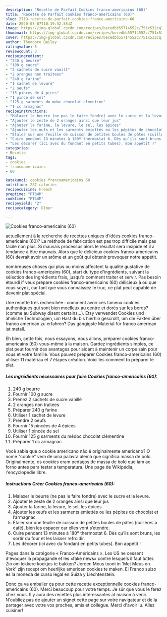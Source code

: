 ```yaml
---
description: "Recette de Parfait Cookies franco-americains (60)"
title: "Recette de Parfait Cookies franco-americains (60)"
slug: 2719-recette-de-parfait-cookies-franco-americains-60
date: 2020-08-07T10:19:52.584Z
image: https://img-global.cpcdn.com/recipes/becedbb55714552c/751x532cq70/cookies-franco-americains-60-photo-principale-de-la-recette.jpg
thumbnail: https://img-global.cpcdn.com/recipes/becedbb55714552c/751x532cq70/cookies-franco-americains-60-photo-principale-de-la-recette.jpg
cover: https://img-global.cpcdn.com/recipes/becedbb55714552c/751x532cq70/cookies-franco-americains-60-photo-principale-de-la-recette.jpg
author: Theodore Bailey
ratingvalue: 5
reviewcount: 3
recipeingredient:
- "240 g beurre"
- "100 g sucre"
- "2 sachets de sucre vanill"
- "2 oranges non traitees"
- "240 g farine"
- "1 sachet de levure"
- "2 oeufs"
- "15 pinces de 4 pices"
- "1 pince de sel"
- "125 g sarments du mdoc chocolat clmentine"
- "1 cc armagnac"
recipeinstructions:
- "Malaxer le beurre (ne pas le faire fondre) avec le sucre et la levure."
- "Ajouter le zeste de 2 oranges ainsi que leur jus"
- "Ajouter la farine, la levure, le sel, les épices"
- "Ajouter les œufs et les sarments émiettés ou les pépites de chocolat et l’armagnac"
- "Étaler sur une feuille de cuisson de petites boules de pâtes (cuillères à café), bien les espacer car elles vont s’etendre."
- "Cuire pendant 13 minutes à 180º thermostat 6. Dès qu’ils sont bruns, les sortir du four et les laisser refroidir."
- "Les décorer (ici avec du fondant en petits tubes). Bon appétit !"
categories:
- Recette
tags:
- cookies
- francoamericains
- 60

katakunci: cookies francoamericains 60 
nutrition: 287 calories
recipecuisine: French
preptime: "PT34M"
cooktime: "PT44M"
recipeyield: "2"
recipecategory: Dîner

---
```



![Cookies franco-americains (60)](https://img-global.cpcdn.com/recipes/becedbb55714552c/751x532cq70/cookies-franco-americains-60-photo-principale-de-la-recette.jpg)

actuellement à la recherche de recettes uniques d'idées cookies franco-americains (60)? La méthode de fabrication est pas trop difficile mais pas facile non plus. Si mauvais processus alors le résultat sera insipide et il a tendance à être mauvais. Alors que le délicieux cookies franco-americains (60) devrait avoir un arôme et un goût qui obtenir provoquer notre appétit.

nombreuses choses qui plus ou moins affectent la qualité gustative de cookies franco-americains (60), start du type d'ingrédients, suivant la sélection des ingrédients frais, jusqu'à comment traiter et servir. Pas besoin étourdi if veux prépare cookies franco-americains (60) délicieux à où que vous soyez, car tant que vous connaissez le truc, ce plat peut capable de devenir plat spécial.

Une recette très recherchée : comment avoir ces fameux cookies authentiques qui sont bien moelleux au centre et dorés sur les bords? (comme au Subway disent certains…). Etsy verwendet Cookies und ähnliche Technologien, um Hast du bis hierhin gescrollt, um die Fakten über franco american zu erfahren? Das gängigste Material für franco american ist metall.


Eh bien, cette fois, nous essayons, nous allons, préparer cookies franco-americains (60) vous-même à la maison. Gardez ingrédients simples, ce plat peut fournir des avantages pour aidant à maintenir un corps sain pour vous et votre famille. Vous pouvez préparer Cookies franco-americains (60) utiliser 11 matériau et 7 étapes création. Voici les comment to préparer le plat.

<!--inarticleads1-->

##### Les ingrédients nécessaires pour faire Cookies franco-americains (60):

1.  240 g beurre
1. Fournir 100 g sucre
1. Prenez 2 sachets de sucre vanillé
1.  2 oranges non traitees
1. Préparer 240 g farine
1. Utiliser 1 sachet de levure
1. Prendre 2 oeufs
1. Fournir 15 pincées de 4 épices
1. Utiliser 1 pincée de sel
1. Fournir 125 g sarments du médoc chocolat clémentine
1. Préparer 1 cc armagnac


Você sabia que o cookie americano não é originalmente americano? O nome &#34;cookie&#34; vem de uma palavra alemã que significa massa de bolo. Originalmente, os cookies eram pedaços de massa de bolo que iam ao forno antes para testar a temperatura. Une page de Wikipédia, l&#39;encyclopédie libre. 

<!--inarticleads2-->

##### Instructions Créer Cookies franco-americains (60):

1. Malaxer le beurre (ne pas le faire fondre) avec le sucre et la levure.
1. Ajouter le zeste de 2 oranges ainsi que leur jus
1. Ajouter la farine, la levure, le sel, les épices
1. Ajouter les œufs et les sarments émiettés ou les pépites de chocolat et l’armagnac
1. Étaler sur une feuille de cuisson de petites boules de pâtes (cuillères à café), bien les espacer car elles vont s’etendre.
1. Cuire pendant 13 minutes à 180º thermostat 6. Dès qu’ils sont bruns, les sortir du four et les laisser refroidir.
1. Les décorer (ici avec du fondant en petits tubes). Bon appétit !


Pages dans la catégorie « Franco-Américains ». Les US ne cessent d&#39;évoquer la propagande et les «fake news» contre lesquels il faut lutter. Zin om lekkere koekjes te bakken? Jeroen Meus toont in &#39;Met Meus en Vork&#39; zijn recept om heerlijke american cookies te maken. El Franco suizo es la moneda de curso legal en Suiza y Liechtenstein. 


Donc ça va emballer ça pour cette recette exceptionnelle cookies franco-americains (60). Merci beaucoup pour votre temps. Je sûr que vous le ferez chez vous. Il y aura des recettes plus  intéressantes at maison à venir. N'oubliez pas de ajouter un signet cette page sur votre navigateur et de la partager avec votre vos proches, amis et collègue. Merci d'avoir lu. Allez cuisiner!
